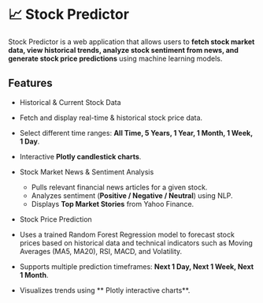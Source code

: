 # 📈 Stock Predictor

Stock Predictor is a web application that allows users to **fetch stock market data, view historical trends, analyze stock sentiment from news, and generate stock price predictions** using machine learning models.

##  Features

-  Historical & Current Stock Data
  - Fetch and display real-time & historical stock price data.
  - Select different time ranges: **All Time, 5 Years, 1 Year, 1 Month, 1 Week, 1 Day**.
  - Interactive **Plotly candlestick charts**.

- Stock Market News & Sentiment Analysis
  - Pulls relevant financial news articles for a given stock.
  - Analyzes sentiment (**Positive / Negative / Neutral**) using NLP.
  - Displays **Top Market Stories** from Yahoo Finance.

-  Stock Price Prediction
  - Uses a trained Random Forest Regression model to forecast stock prices based on historical data and technical indicators such as Moving Averages (MA5, MA20), RSI, MACD, and Volatility.
  - Supports multiple prediction timeframes: **Next 1 Day, Next 1 Week, Next 1 Month**.
  - Visualizes trends using ** Plotly interactive charts**.


